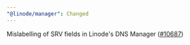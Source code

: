 ```yaml
---
"@linode/manager": Changed
---
```


Mislabelling of SRV fields in Linode's DNS Manager ([#10687](https://github.com/linode/manager/pull/10687))
